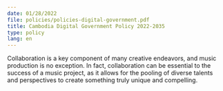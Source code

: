 ```yaml
---
date: 01/28/2022
file: policies/policies-digital-government.pdf
title: Cambodia Digital Government Policy 2022-2035
type: policy
lang: en
---
```


Collaboration is a key component of many creative endeavors, and music production is no exception. In fact, collaboration can be essential to the success of a music project, as it allows for the pooling of diverse talents and perspectives to create something truly unique and compelling.
